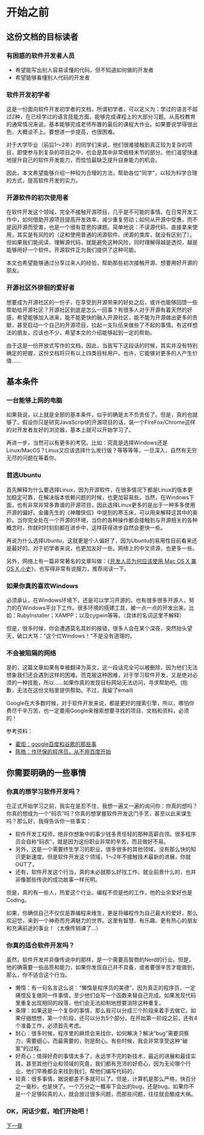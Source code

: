 ﻿# 开始之前

<!-- toc -->

## 这份文档的目标读者

### 有困惑的软件开发者人员
* 希望能写出别人容易读懂的代码，但不知道如何做的开发者
* 希望能够看懂别人代码的开发者

### 软件开发初学者

这是一份面向软件开发初学者的文档，所谓初学者，可以定义为：学过的语言不超过2种，在已经学过的语言技能方面，能够完成课程上的大部分习题。从高校教育的通常情况来说，基本能够完成老师布置的最后的课程大作业。如果要说学得很出色，大概谈不上。要想进一步提高，也很困难。

对于大学毕业（前后1～2年）的同学们来说，他们很难接触到真正较为复杂的项目，即使参与到复杂的项目之中，也会是其中非常细枝末节的部分。他们渴望快速地提升自己的软件开发能力，而恰恰最缺乏提升自身能力的机会。

因此，本文希望能够介绍一种较为合理的方法，帮助各位"同学"，以较为科学合理的方式，提高软件开发的实力。

### 开源软件的初次使用者

在软件开发这个领域，完全不接触开源项目，几乎是不可能的事情。在日常开发工作中，如何借助开源项目提高开发效率，减少重复劳动；如何从开源中受惠，而不是因开源而受害，也是一个很有意思的课题。简单地说：不读源代码，直接拿来使用，其实是有风险的（这和使用普通的闭源软件、闭源的类库，就没有区别了）。但如果我们能阅读、理解源代码，就能避免这种风险，同时理解得越是透彻，越是能够用好一个软件。开源软件正为我们提供了这种可能。

本文也希望能够通过分享过来人的经验，帮助那些初次接触开源、想要用好开源的朋友。

### 开源社区外徘徊的爱好者

想要成为开源社区的一份子，在享受到开源带来的好处之后，或许也能够回馈一些帮助给开源社区？开源社区到底是怎么一回事？有很多人对于开源有着天然的好感，希望能够加入进来，能不能更快的融入开源社区，能不能为开源做出更多的贡献，甚至启动一个自己的开源项目，拉起一支队伍来做些了不起的事情。有这样想法的朋友，应该也不少，希望本文的介绍能够起到一定的帮助。


由于这是一份开放式写作的文档，因此，当我写下这段话的时候，其实并没有特别确定的把握，这份文档将只有以上四类目标用户。也许，它能够对更多的人产生价值......

## 基本条件

### 一台能够上网的电脑

如果我说，以上就是全部的基本条件，似乎的确是太不负责任了。但是，真的也就够了。假设你只是研究JavaScript的开源项目的话，装一个FireFox/Chrome这样的对开发者友好的浏览器，基本上就可以开始学习了。

再进一步，当然可以有更多的考究。比如：究竟是选择Windows还是Linux/MacOS？Linux又应该选择什么发行版？等等等等，一旦深入，自然有无穷无尽的问题在等着你。

### 首选Ubuntu

首先解释为什么要选择Linux，因为开源软件，在很多情况下都是Linux的版本更加稳定可靠，在解决版本依赖问题的时候，也更加容易些。当然，在Windows下面，也有非常非常多靠谱的开源项目，因此选择Linux更多的是出于一种多多使用开源的偏好。金庸先生的《神雕侠侣》中提到的寒玉床，可以用来解释这其中的奥妙。当你完全处在一个开源的环境，当你的各种操作都会接触到与开源相关的各种概念时，你就时时刻刻都在进步中，这样获得进步自然会更快一些。

再说为什么选择Ubuntu，这就更是个人偏好了，因为Ubuntu的易用性目前看来还是最好的。对于初学者来说，也更加友好一些。网络上的中文资源，也更多一些。

另外，网络上有一篇非常著名的文章叫做：《[开发人员为何应该使用 Mac OS X 兼 OS X 小史](http://blog.youxu.info/2010/02/28/why-mac-os-x-for-programmers/)》，也写得非常有说服力，推荐阅读一下。

### 如果你真的喜欢Windows

必须承认，在Windows环境下，还是可以学习开源的。也有很多很多开源人，努力的在Windows平台下工作。很多环境的搭建工具，被一点一点的开发出来。比如：RubyInstaller；XAMPP；以及cygwin等等。（具体的名词这里不解释）

但是，很多时候，你会遭遇莫名其妙的报错，很多人会在某个深夜，突然抬头望天，破口大骂：“这个烂Windows！”不是没有道理的。

### 不会被阻隔的网络

是的，这篇文章如果有幸被翻译为英文，这一段话完全可以被删除，因为他们无法想象我们还会遇到这样的困难。而克服这种困难，对于学习软件开发，又是绝对必须的一种技能，所以......如果你真的发现目标网站无法访问，寻求帮助吧。(抱歉，无法在这份文档里提供帮助。不过，我留了email)

Google在大多数时候，对于软件开发来说，都是更好的搜索引擎，所以，哪怕你费尽千辛万苦，也一定要用Google来搜索想要寻找的项目、文档和资料，必须的！

参考资料：
* [霍炬：google百度和谷歌的那些事](http://blog.devep.net/virushuo/2010/01/14/blog56google_blogtinyfool_1_go.html)
* [陈皓：作环保的程序员，从不用百度开始](http://coolshell.cn/articles/9308.html)

## 你需要明确的一些事情

### 你真的想学习软件开发吗？

在正式开始学习之前，我实在是忍不住，我想一遍又一遍的询问你：你真的想吗？你真的想成为一个“码农”吗？你真的想掌握软件开发这门手艺，甚至以此来谋生吗？那么好，我得告诉你一些事实：

* 软件开发工程师，绝非你想象中的事少钱多责任轻的那种高薪白领。很多程序员会自称“码农”，就是因为这份职业非常的辛苦，而且做好不易。
* 另外，这是一个需要终生学习的职业，很多很多的其他领域，没有那么快的知识更新速度。但是软件开发这个领域，1～2年不接触技术最新的进展，你就OUT了。
* 还有，软件开发这个行当，真的未必就那么好找工作。就业前景什么的，也并非像那些传说的成功故事一样光明。

但是，真的有一些人，热爱这个行业，编程不但是他的工作，他的业余爱好也是Coding。

如果，你确信自己不仅仅是靠编程来维生，更是将编程作为自己最大的爱好，那么欢迎您，来到一个神奇而充满魅力的世界。这里有智慧、有乐趣、更有热心的朋友和充满前途的事业！（太像传销课了...）

### 你真的适合软件开发吗？

虽然，软件开发并非像传说中的那样，是一个需要高智商的Nerd的行业。但是，他的确需要一些品质和能力，如果你发现自己并不具备，或者要很辛苦才能做到，那么，你不适合这个行当。

* 懒惰：有一句名言这么说：“懒惰是程序员的美德”，因为真正的程序员，一定痛恨反复做同一件事情，至少他们会写一个函数来替自己完成。如果发现代码里重复出现相同的段落，他们会无法抑制地想要消除这种重复。
* 条理：如果这是一个复杂的事情，那么我可以分成三个阶段来着手去做它。如果仔细想想，第一个阶段，还可以分为5个部分。在开始第一阶段之前，还有4个准备工作，必须首先考虑。
* 耐心：很多时候，程序里的麻烦会来找你，如何解决？解决“bug”需要洞察力，需要细心，而最需要的，则是耐心。有些时候，我会非常享受这种“破案”的过程。
* 好奇心：值得好奇的事情太多了，永远学不完的新技术，最近的进展和最佳实践，甚至其他行业和领域的究竟，我们都有充沛的好奇心，因为无论哪个行业，他们早晚都会来找到我们，帮他们编写代码的。
* 较真：很多事情，据说都差不多就可以了。但是，计算机是那么严格，快百分之一毫秒，也是快了。一个万分之一概率下会出的bug，还是bug。如果你不是一个足够较真的人，就会放过很多问题，而那些问题，往往就会酿成大祸。

### OK，闲话少叙，咱们开始吧！

[下一章](Start.md)
